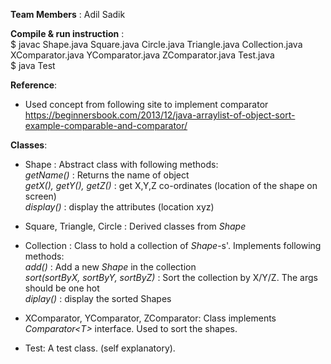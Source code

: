 **Team Members** : Adil Sadik

**Compile & run instruction** :  
  $ javac Shape.java Square.java Circle.java Triangle.java Collection.java XComparator.java YComparator.java ZComparator.java Test.java  
  $ java Test

**Reference**:
  - Used concept from following site to implement comparator  
  https://beginnersbook.com/2013/12/java-arraylist-of-object-sort-example-comparable-and-comparator/

**Classes**:  
- Shape : Abstract class with following methods:  
*getName()* : Returns the name of object  
*getX(), getY(), getZ()* : get X,Y,Z co-ordinates (location of the shape on screen)  
*display()* : display the attributes (location xyz)  

- Square, Triangle, Circle : Derived classes from *Shape*  
- Collection : Class to hold a collection of *Shape*-s'. Implements following methods:  
*add()* : Add a new *Shape* in the collection  
*sort(sortByX, sortByY, sortByZ)* : Sort the collection by X/Y/Z. The args should be one hot  
*diplay()* : display the sorted Shapes  
- XComparator, YComparator, ZComparator: Class implements *Comparator\<T\>* interface. Used to sort the shapes.
- Test: A test class. (self explanatory). 

